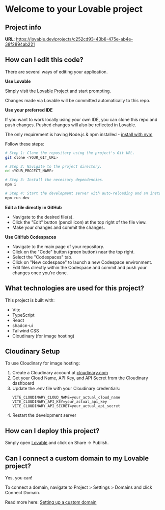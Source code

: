 # Welcome to your Lovable project

## Project info

**URL**: https://lovable.dev/projects/c252cd93-43b8-475e-ab4e-38f2894ab221

## How can I edit this code?

There are several ways of editing your application.

**Use Lovable**

Simply visit the [Lovable Project](https://lovable.dev/projects/c252cd93-43b8-475e-ab4e-38f2894ab221) and start prompting.

Changes made via Lovable will be committed automatically to this repo.

**Use your preferred IDE**

If you want to work locally using your own IDE, you can clone this repo and push changes. Pushed changes will also be reflected in Lovable.

The only requirement is having Node.js & npm installed - [install with nvm](https://github.com/nvm-sh/nvm#installing-and-updating)

Follow these steps:

```sh
# Step 1: Clone the repository using the project's Git URL.
git clone <YOUR_GIT_URL>

# Step 2: Navigate to the project directory.
cd <YOUR_PROJECT_NAME>

# Step 3: Install the necessary dependencies.
npm i

# Step 4: Start the development server with auto-reloading and an instant preview.
npm run dev
```

**Edit a file directly in GitHub**

- Navigate to the desired file(s).
- Click the "Edit" button (pencil icon) at the top right of the file view.
- Make your changes and commit the changes.

**Use GitHub Codespaces**

- Navigate to the main page of your repository.
- Click on the "Code" button (green button) near the top right.
- Select the "Codespaces" tab.
- Click on "New codespace" to launch a new Codespace environment.
- Edit files directly within the Codespace and commit and push your changes once you're done.

## What technologies are used for this project?

This project is built with:

- Vite
- TypeScript
- React
- shadcn-ui
- Tailwind CSS
- Cloudinary (for image hosting)

## Cloudinary Setup

To use Cloudinary for image hosting:

1. Create a Cloudinary account at [cloudinary.com](https://cloudinary.com)
2. Get your Cloud Name, API Key, and API Secret from the Cloudinary dashboard
3. Update the .env file with your Cloudinary credentials:
   ```
   VITE_CLOUDINARY_CLOUD_NAME=your_actual_cloud_name
   VITE_CLOUDINARY_API_KEY=your_actual_api_key
   VITE_CLOUDINARY_API_SECRET=your_actual_api_secret
   ```
4. Restart the development server

## How can I deploy this project?

Simply open [Lovable](https://lovable.dev/projects/c252cd93-43b8-475e-ab4e-38f2894ab221) and click on Share -> Publish.

## Can I connect a custom domain to my Lovable project?

Yes, you can!

To connect a domain, navigate to Project > Settings > Domains and click Connect Domain.

Read more here: [Setting up a custom domain](https://docs.lovable.dev/tips-tricks/custom-domain#step-by-step-guide)
